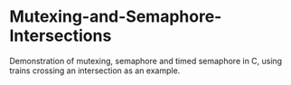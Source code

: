# Mutexing-and-Semaphore-Intersections
Demonstration of mutexing, semaphore and timed semaphore in C, using trains crossing an intersection as an example.
